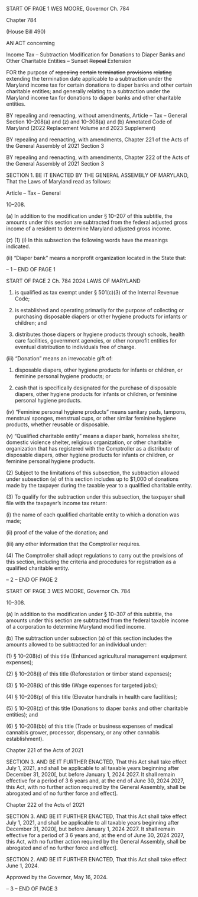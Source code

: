 START OF PAGE 1
WES MOORE, Governor Ch. 784

Chapter 784

(House Bill 490)

AN ACT concerning

Income Tax – Subtraction Modification for Donations to Diaper Banks and
Other Charitable Entities – Sunset ~~Repeal~~ Extension

FOR the purpose of ~~repealing~~ ~~certain~~ ~~termination~~ ~~provisions~~ ~~relating~~ extending the
termination date applicable to a subtraction under the Maryland income tax for
certain donations to diaper banks and other certain charitable entities; and generally
relating to a subtraction under the Maryland income tax for donations to diaper
banks and other charitable entities.

BY repealing and reenacting, without amendments,
Article – Tax – General
Section 10–208(a) and (z) and 10–308(a) and (b)
Annotated Code of Maryland
(2022 Replacement Volume and 2023 Supplement)

BY repealing and reenacting, with amendments,
Chapter 221 of the Acts of the General Assembly of 2021
Section 3

BY repealing and reenacting, with amendments,
Chapter 222 of the Acts of the General Assembly of 2021
Section 3

SECTION 1. BE IT ENACTED BY THE GENERAL ASSEMBLY OF MARYLAND,
That the Laws of Maryland read as follows:

Article – Tax – General

10–208.

(a) In addition to the modification under § 10–207 of this subtitle, the amounts
under this section are subtracted from the federal adjusted gross income of a resident to
determine Maryland adjusted gross income.

(z) (1) (i) In this subsection the following words have the meanings
indicated.

(ii) “Diaper bank” means a nonprofit organization located in the
State that:

– 1 –
END OF PAGE 1

START OF PAGE 2
Ch. 784 2024 LAWS OF MARYLAND

1. is qualified as tax exempt under § 501(c)(3) of the Internal
Revenue Code;

2. is established and operating primarily for the purpose of
collecting or purchasing disposable diapers or other hygiene products for infants or
children; and

3. distributes those diapers or hygiene products through
schools, health care facilities, government agencies, or other nonprofit entities for eventual
distribution to individuals free of charge.

(iii) “Donation” means an irrevocable gift of:

1. disposable diapers, other hygiene products for infants or
children, or feminine personal hygiene products; or

2. cash that is specifically designated for the purchase of
disposable diapers, other hygiene products for infants or children, or feminine personal
hygiene products.

(iv) “Feminine personal hygiene products” means sanitary pads,
tampons, menstrual sponges, menstrual cups, or other similar feminine hygiene products,
whether reusable or disposable.

(v) “Qualified charitable entity” means a diaper bank, homeless
shelter, domestic violence shelter, religious organization, or other charitable organization
that has registered with the Comptroller as a distributor of disposable diapers, other
hygiene products for infants or children, or feminine personal hygiene products.

(2) Subject to the limitations of this subsection, the subtraction allowed
under subsection (a) of this section includes up to $1,000 of donations made by the taxpayer
during the taxable year to a qualified charitable entity.

(3) To qualify for the subtraction under this subsection, the taxpayer shall
file with the taxpayer’s income tax return:

(i) the name of each qualified charitable entity to which a donation
was made;

(ii) proof of the value of the donation; and

(iii) any other information that the Comptroller requires.

(4) The Comptroller shall adopt regulations to carry out the provisions of
this section, including the criteria and procedures for registration as a qualified charitable
entity.

– 2 –
END OF PAGE 2

START OF PAGE 3
WES MOORE, Governor Ch. 784

10–308.

(a) In addition to the modification under § 10–307 of this subtitle, the amounts
under this section are subtracted from the federal taxable income of a corporation to
determine Maryland modified income.

(b) The subtraction under subsection (a) of this section includes the amounts
allowed to be subtracted for an individual under:

(1) § 10–208(d) of this title (Enhanced agricultural management
equipment expenses);

(2) § 10–208(i) of this title (Reforestation or timber stand expenses);

(3) § 10–208(k) of this title (Wage expenses for targeted jobs);

(4) § 10–208(p) of this title (Elevator handrails in health care facilities);

(5) § 10–208(z) of this title (Donations to diaper banks and other charitable
entities); and

(6) § 10–208(bb) of this title (Trade or business expenses of medical
cannabis grower, processor, dispensary, or any other cannabis establishment).

Chapter 221 of the Acts of 2021

SECTION 3. AND BE IT FURTHER ENACTED, That this Act shall take effect July
1, 2021, and shall be applicable to all taxable years beginning after December 31, 2020[,
but before January 1, 2024 2027. It shall remain effective for a period of 3 6 years and, at
the end of June 30, 2024 2027, this Act, with no further action required by the General
Assembly, shall be abrogated and of no further force and effect].

Chapter 222 of the Acts of 2021

SECTION 3. AND BE IT FURTHER ENACTED, That this Act shall take effect July
1, 2021, and shall be applicable to all taxable years beginning after December 31, 2020[,
but before January 1, 2024 2027. It shall remain effective for a period of 3 6 years and, at
the end of June 30, 2024 2027, this Act, with no further action required by the General
Assembly, shall be abrogated and of no further force and effect].

SECTION 2. AND BE IT FURTHER ENACTED, That this Act shall take effect June
1, 2024.

Approved by the Governor, May 16, 2024.

– 3 –
END OF PAGE 3